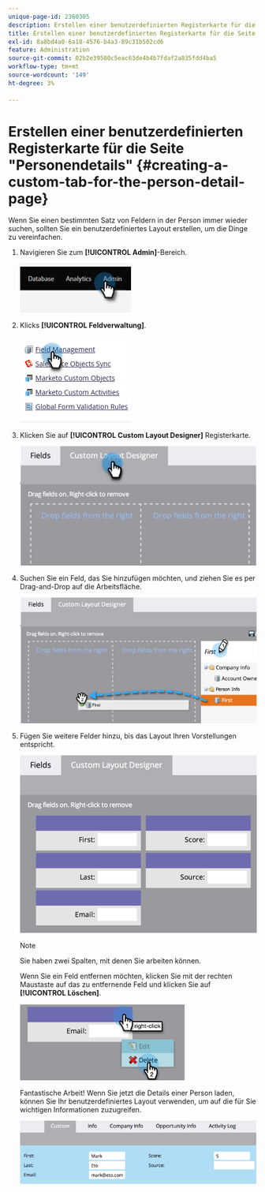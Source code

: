 ```yaml
---
unique-page-id: 2360305
description: Erstellen einer benutzerdefinierten Registerkarte für die Seite "Personendetails"- Marketo-Dokumente - Produktdokumentation
title: Erstellen einer benutzerdefinierten Registerkarte für die Seite "Personendetails"
exl-id: 8a8bd4a0-6a18-4576-b4a3-89c31b502cd6
feature: Administration
source-git-commit: 02b2e39580c5eac63de4b4b7fdaf2a835fdd4ba5
workflow-type: tm+mt
source-wordcount: '149'
ht-degree: 3%

---
```


# Erstellen einer benutzerdefinierten Registerkarte für die Seite &quot;Personendetails&quot; {#creating-a-custom-tab-for-the-person-detail-page}

Wenn Sie einen bestimmten Satz von Feldern in der Person immer wieder suchen, sollten Sie ein benutzerdefiniertes Layout erstellen, um die Dinge zu vereinfachen.

1. Navigieren Sie zum **[!UICONTROL Admin]**-Bereich.

   ![](assets/creating-a-custom-tab-for-the-person-detail-page-1.png)

1. Klicks **[!UICONTROL Feldverwaltung]**.

   ![](assets/creating-a-custom-tab-for-the-person-detail-page-2.png)

1. Klicken Sie auf **[!UICONTROL Custom Layout Designer]** Registerkarte.

   ![](assets/creating-a-custom-tab-for-the-person-detail-page-3.png)

1. Suchen Sie ein Feld, das Sie hinzufügen möchten, und ziehen Sie es per Drag-and-Drop auf die Arbeitsfläche.

   ![](assets/creating-a-custom-tab-for-the-person-detail-page-4.png)

1. Fügen Sie weitere Felder hinzu, bis das Layout Ihren Vorstellungen entspricht.

   ![](assets/creating-a-custom-tab-for-the-person-detail-page-5.png)

   >[!NOTE]
   >
   >Sie haben zwei Spalten, mit denen Sie arbeiten können.

   Wenn Sie ein Feld entfernen möchten, klicken Sie mit der rechten Maustaste auf das zu entfernende Feld und klicken Sie auf **[!UICONTROL Löschen]**.

   ![](assets/creating-a-custom-tab-for-the-person-detail-page-6.png)

   Fantastische Arbeit! Wenn Sie jetzt die Details einer Person laden, können Sie Ihr benutzerdefiniertes Layout verwenden, um auf die für Sie wichtigen Informationen zuzugreifen.

   ![](assets/creating-a-custom-tab-for-the-person-detail-page-7.png)
